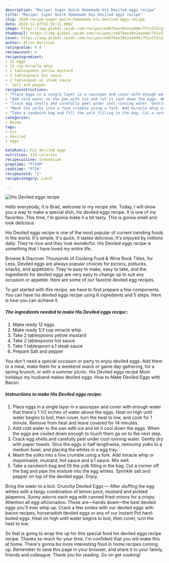 ```yaml
---
description: "Recipe: Super Quick Homemade His Deviled eggs recipe"
title: "Recipe: Super Quick Homemade His Deviled eggs recipe"
slug: 2020-recipe-super-quick-homemade-his-deviled-eggs-recipe
date: 2019-12-07T22:55:11.006Z
image: https://img-global.cpcdn.com/recipes/e467bee39e2aa946/751x532cq70/his-deviled-eggs-recipe-recipe-main-photo.jpg
thumbnail: https://img-global.cpcdn.com/recipes/e467bee39e2aa946/751x532cq70/his-deviled-eggs-recipe-recipe-main-photo.jpg
cover: https://img-global.cpcdn.com/recipes/e467bee39e2aa946/751x532cq70/his-deviled-eggs-recipe-recipe-main-photo.jpg
author: Allen Harrison
ratingvalue: 4.4
reviewcount: 4
recipeingredient:
- 12 eggs
- 13 cup miracle whip
- 2 tablespoons yellow mustard
- 2 tablespoons hot sauce
- 1 tablespoon a1 steak sauce
-  Salt and pepper
recipeinstructions:
- "Place eggs in a single layer in a saucepan and cover with enough water that there&#39;s 1 1/2 inches of water above the eggs. Heat on high until water begins to boil, then cover, turn the heat to low, and cook for 1 minute. Remove from heat and leave covered for 14 minutes."
- "Add cold water to the pan with ice and let it cool down the eggs. When the eggs are cooled down enough to touch them go on to the next step."
- "Crack egg shells and carefully peel under cool running water. Gently dry with paper towels. Slice the eggs in half lengthwise, removing yolks to a medium bowl, and placing the whites in a egg tray."
- "Mash the yolks into a fine crumble using a fork. Add miracle whip or mayonnaise, mustard, hot sauce and a.1 sauce. Mix well."
- "Take a sandwich bag and fill the yolk filling in the bag. Cut a corner off the bag and pipe the mixture into the egg whites. Sprinkle salt and pepper on top of the deviled eggs. Enjoy."
categories:
- Resep
tags:
- his
- deviled
- eggs

katakunci: his deviled eggs
nutrition: 119 calories
recipecuisine: Indonesian
preptime: "PT35M"
cooktime: "PT2H"
recipeyield: "1"
recipecategory: Lunch

---
```



![His Deviled eggs recipe](https://img-global.cpcdn.com/recipes/e467bee39e2aa946/751x532cq70/his-deviled-eggs-recipe-recipe-main-photo.jpg)

Hello everybody, it is Brad, welcome to my recipe site. Today, I will show you a way to make a special dish, his deviled eggs recipe. It is one of my favorites. This time, I'm gonna make it a bit tasty. This is gonna smell and look delicious.

His Deviled eggs recipe is one of the most popular of current trending foods in the world. It's simple, it's quick, it tastes delicious. It's enjoyed by millions daily. They're nice and they look wonderful. His Deviled eggs recipe is something that I have loved my entire life.

Browse &amp; Discover Thousands of Cooking Food &amp; Wine Book Titles, for Less. Deviled eggs are always popular choices for picnics, potlucks, snacks, and appetizers: They&#39;re easy to make, easy to take, and the ingredients for deviled eggs are very easy to change up to suit any occasion or appetite. Here are some of our favorite deviled egg recipes.


To get started with this recipe, we have to first prepare a few components. You can have his deviled eggs recipe using 6 ingredients and 5 steps. Here is how you can achieve it.

##### The ingredients needed to make His Deviled eggs recipe::

1. Make ready 12 eggs
1. Make ready 1/3 cup miracle whip
1. Take 2 tablespoons yellow mustard
1. Take 2 tablespoons hot sauce
1. Take 1 tablespoon a.1 steak sauce
1. Prepare  Salt and pepper


You don&#39;t need a special occasion or party to enjoy deviled eggs. Add them to a meal, make them for a weekend snack or game day gathering, for a spring brunch, or with a summer picnic. His Deviled eggs recipe Most holidays my husband makes deviled eggs. How to Make Deviled Eggs with Bacon. 

##### Instructions to make His Deviled eggs recipe:

1. Place eggs in a single layer in a saucepan and cover with enough water that there&#39;s 1 1/2 inches of water above the eggs. Heat on high until water begins to boil, then cover, turn the heat to low, and cook for 1 minute. Remove from heat and leave covered for 14 minutes.
1. Add cold water to the pan with ice and let it cool down the eggs. When the eggs are cooled down enough to touch them go on to the next step.
1. Crack egg shells and carefully peel under cool running water. Gently dry with paper towels. Slice the eggs in half lengthwise, removing yolks to a medium bowl, and placing the whites in a egg tray.
1. Mash the yolks into a fine crumble using a fork. Add miracle whip or mayonnaise, mustard, hot sauce and a.1 sauce. Mix well.
1. Take a sandwich bag and fill the yolk filling in the bag. Cut a corner off the bag and pipe the mixture into the egg whites. Sprinkle salt and pepper on top of the deviled eggs. Enjoy.


Bring the water to a boil. Crunchy Deviled Eggs — After stuffing the egg whites with a tangy combination of lemon juice, mustard and pickled jalapenos, Sunny adorns each egg with canned fried onions for a crispy. Attention all egg-aficionados: These are—hands down—the best deviled eggs you&#39;ll ever whip up. Crack a few smiles with our deviled eggs with bacon recipes, horseradish deviled eggs or any of our Instant Pot hard-boiled eggs. Heat on high until water begins to boil, then cover, turn the heat to low. 

So that is going to wrap this up for this special food his deviled eggs recipe recipe. Thanks so much for your time. I'm confident that you will make this at home. There's gonna be more interesting food in home recipes coming up. Remember to save this page in your browser, and share it to your family, friends and colleague. Thank you for reading. Go on get cooking!
